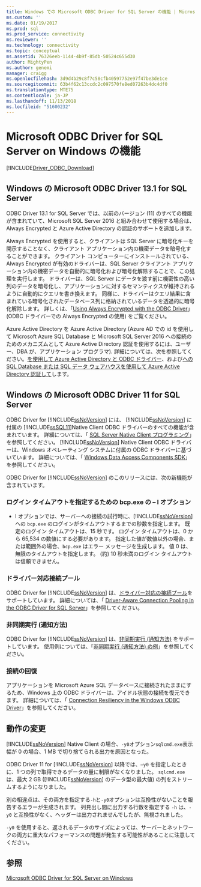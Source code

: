 ```yaml
---
title: Windows での Microsoft ODBC Driver for SQL Server の機能 | Microsoft Docs
ms.custom: ''
ms.date: 01/19/2017
ms.prod: sql
ms.prod_service: connectivity
ms.reviewer: ''
ms.technology: connectivity
ms.topic: conceptual
ms.assetid: 76326eeb-1144-4b9f-85db-50524c655d30
author: MightyPen
ms.author: genemi
manager: craigg
ms.openlocfilehash: 3d9d4b29c8f7c58cfb40597752e97f47be3de1ce
ms.sourcegitcommit: 63b4f62c13ccdc2c097570fe8ed07263b4dc4df0
ms.translationtype: MTE75
ms.contentlocale: ja-JP
ms.lasthandoff: 11/13/2018
ms.locfileid: "51600232"
---
```

# <a name="features-of-the-microsoft-odbc-driver-for-sql-server-on-windows"></a>Microsoft ODBC Driver for SQL Server on Windows の機能
[!INCLUDE[Driver_ODBC_Download](../../../includes/driver_odbc_download.md)]

    
## <a name="microsoft-odbc-driver-131-for-sql-server-on-windows"></a>Windows の Microsoft ODBC Driver 13.1 for SQL Server

ODBC Driver 13.1 for SQL Server では、以前のバージョン (11) のすべての機能が含まれていて、Microsoft SQL Server 2016 と組み合わせて使用する場合は、Always Encrypted と Azure Active Directory の認証のサポートを追加します。  
  
Always Encrypted を使用すると、クライアントは SQL Server に暗号化キーを開示することなく、クライアント アプリケーション内の機密データを暗号化することができます。 クライアント コンピューターにインストールされている、Always Encrypted が有効のドライバーは、SQL Server クライアント アプリケーション内の機密データを自動的に暗号化および暗号化解除することで、この処理を実行します。 ドライバーは、SQL Server にデータを渡す前に機密性の高い列のデータを暗号化し、アプリケーションに対するセマンティクスが維持されるように自動的にクエリを書き換えます。 同様に、ドライバーはクエリ結果に含まれている暗号化されたデータベース列に格納されているデータを透過的に暗号化解除します。 詳しくは、「[Using Always Encrypted with the ODBC Driver](../../../connect/odbc/using-always-encrypted-with-the-odbc-driver.md)」(ODBC ドライバーでの Always Encrypted の使用) をご覧ください。
 
Azure Active Directory を Azure Active Directory (Azure AD での id を使用して Microsoft Azure SQL Database と Microsoft SQL Server 2016 への接続のためのメカニズムとして Azure Active Directory 認証を使用するには、ユーザー、DBA が、アプリケーション プログラマ). 詳細については、次を参照してください。[を使用して Azure Active Directory と ODBC ドライバー](../../../connect/odbc/using-azure-active-directory.md)、および[への SQL Database または SQL データ ウェアハウスを使用して Azure Active Directory 認証して](https://azure.microsoft.com/documentation/articles/sql-database-aad-authentication/)します。   
  
## <a name="microsoft-odbc-driver-11-for-sql-server-on-windows"></a>Windows の Microsoft ODBC Driver 11 for SQL Server  

ODBC Driver for [!INCLUDE[ssNoVersion](../../../includes/ssnoversion-md.md)] には、 [!INCLUDE[ssNoVersion](../../../includes/ssnoversion-md.md)] に付属の [!INCLUDE[ssSQL11](../../../includes/sssql11-md.md)]Native Client ODBC ドライバーのすべての機能が含まれています。 詳細については、「 [SQL Server Native Client プログラミング](../../../relational-databases/native-client/sql-server-native-client-programming.md)」を参照してください。 [!INCLUDE[ssNoVersion](../../../includes/ssnoversion-md.md)] Native Client ODBC ドライバーは、Windows オペレーティング システムに付属の ODBC ドライバーに基づいています。 詳細については、「 [Windows Data Access Components SDK](https://msdn.microsoft.com/library/aa968814(VS.85).aspx)」を参照してください。  
  
ODBC Driver for [!INCLUDE[ssNoVersion](../../../includes/ssnoversion-md.md)] のこのリリースには、次の新機能が含まれています。  
  
### <a name="bcpexe-l-option-for-specifying-a-login-timeout"></a>ログイン タイムアウトを指定するための bcp.exe の – l オプション
 
- l オプションでは、サーバーへの接続の試行時に、[!INCLUDE[ssNoVersion](../../../includes/ssnoversion-md.md)] への `bcp.exe` のログインがタイムアウトするまでの秒数を指定します。 既定のログイン タイムアウトは、15 秒です。 ログイン タイムアウトは、0 から 65,534 の数値にする必要があります。 指定した値が数値以外の場合、または範囲外の場合、`bcp.exe` はエラー メッセージを生成します。 値 0 は、無限のタイムアウトを指定します。 (約) 10 秒未満のログイン タイムアウトは信頼できません。  
  
### <a name="driver-aware-connection-pooling"></a>ドライバー対応接続プール  
ODBC Driver for [!INCLUDE[ssNoVersion](../../../includes/ssnoversion-md.md)] は、[ドライバー対応の接続プール](https://msdn.microsoft.com/library/hh405031(VS.85).aspx)をサポートしています。 詳細については、「 [Driver-Aware Connection Pooling in the ODBC Driver for SQL Server](../../../connect/odbc/windows/driver-aware-connection-pooling-in-the-odbc-driver-for-sql-server.md)」を参照してください。  
  
### <a name="asynchronous-execution-notification-method"></a>非同期実行 (通知方法)  
ODBC Driver for [!INCLUDE[ssNoVersion](../../../includes/ssnoversion-md.md)] は、[非同期実行 (通知方法)](https://msdn.microsoft.com/library/hh405038(VS.85).aspx) をサポートしています。 使用例については、「[非同期実行 &#40;通知方法&#41; の例](../../../connect/odbc/windows/asynchronous-execution-notification-method-sample.md)」を参照してください。  
  
### <a name="connection-resiliency"></a>接続の回復
アプリケーションを Microsoft Azure SQL データベースに接続されたままにするため、Windows 上の ODBC ドライバーは、アイドル状態の接続を復元できます。 詳細については、「 [Connection Resiliency in the Windows ODBC Driver](../../../connect/odbc/windows/connection-resiliency-in-the-windows-odbc-driver.md)」を参照してください。  
  
## <a name="behavior-changes"></a>動作の変更

[!INCLUDE[ssNoVersion](../../../includes/ssnoversion-md.md)] Native Client の場合、`-y0`オプション`sqlcmd.exe`表示幅が 0 の場合、1 MB で切り捨てられる出力を原因となった。
  
ODBC Driver 11 for [!INCLUDE[ssNoVersion](../../../includes/ssnoversion-md.md)] 以降では、`–y0` を指定したときに、1 つの列で取得できるデータの量に制限がなくなりました。 `sqlcmd.exe` は、最大 2 GB ([!INCLUDE[ssNoVersion](../../../includes/ssnoversion-md.md)] のデータ型の最大値) の列をストリームするようになりました。  
  
別の相違点は、その両方を指定する`-h`と`-y0`オプションは互換性がないことを報告するエラーが生成されます。 列見出し間に出力する行数を指定する `-h` は、`-y0` と互換性がなく、ヘッダーは出力されませんでしたが、無視されました。
  
`-y0` を使用すると、返されるデータのサイズによっては、サーバーとネットワークの両方に重大なパフォーマンスの問題が発生する可能性があることに注意してください。

## <a name="see-also"></a>参照  
[Microsoft ODBC Driver for SQL Server on Windows](../../../connect/odbc/windows/microsoft-odbc-driver-for-sql-server-on-windows.md)  
